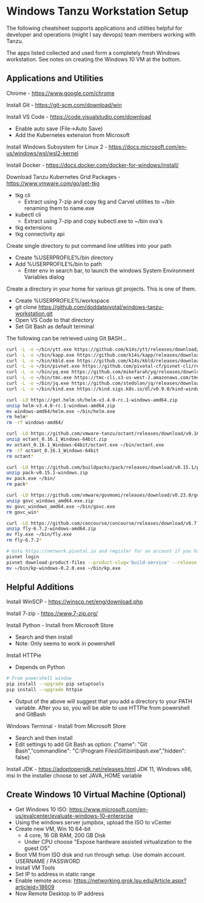 # Windows Tanzu Workstation Setup

The following cheatsheet supports applications and utilities helpful for developer and operations (might I say devops) team members working with Tanzu.

The apps listed collected and used form a completely fresh Windows workstation.  See notes on creating the Windows 10 VM at the bottom.

## Applications and Utilities

Chrome - https://www.google.com/chrome

Install Git - https://git-scm.com/download/win

Install VS Code - https://code.visualstudio.com/download
- Enable auto save (File->Auto Save)
- Add the Kubernetes extension from Microsoft

Install Windows Subsystem for Linux 2 - https://docs.microsoft.com/en-us/windows/wsl/wsl2-kernel

Install Docker - https://docs.docker.com/docker-for-windows/install/

Download Tanzu Kubernetes Grid Packages - https://www.vmware.com/go/get-tkg
- tkg cli
  - Extract using 7-zip and copy tkg and Carvel utilities to ~/bin renaming them to name.exe
- kubectl cli
  - Extract using 7-zip and copy kubectl.exe to ~/bin
  ova's
- tkg extensions
- tkg connectivity api

Create single directory to put command line utilities into your path
- Create %USERPROFILE%/bin directory
- Add %USERPROFILE%/bin to path
  - Enter env in search bar, to launch the windows System Environment Variables dialog

Create a directory in your home for various git projects.  This is one of them.
- Create %USERPROFILE%/workspace
- git clone https://github.com/doddatpivotal/windows-tanzu-workstation.git
- Open VS Code to that directory
- Set Git Bash as default terminal

The following can be retrieved using Git BASH...

```bash
curl -L -o ~/bin/ytt.exe https://github.com/k14s/ytt/releases/download/v0.30.0/ytt-windows-amd64.exe
curl -L -o ~/bin/kapp.exe https://github.com/k14s/kapp/releases/download/v0.34.0/kapp-windows-amd64.exe
curl -L -o ~/bin/kbld.exe https://github.com/k14s/kbld/releases/download/v0.26.0/kbld-windows-amd64.exe
curl -L -o ~/bin/pivnet.exe https://github.com/pivotal-cf/pivnet-cli/releases/download/v2.0.2/pivnet-windows-amd64-2.0.2
curl -L -o ~/bin/yq.exe https://github.com/mikefarah/yq/releases/download/3.4.1/yq_windows_amd64.exe
curl -L -o ~/bin/tmc.exe https://tmc-cli.s3-us-west-2.amazonaws.com/tmc/0.2.0-ba47223d/windows/x64/tmc.exe
curl -L -o ~/bin/jq.exe https://github.com/stedolan/jq/releases/download/jq-1.6/jq-win64.exe
curl -L -o ~/bin/kind.exe https://kind.sigs.k8s.io/dl/v0.9.0/kind-windows-amd64

curl -LO https://get.helm.sh/helm-v3.4.0-rc.1-windows-amd64.zip
unzip helm-v3.4.0-rc.1-windows-amd64.zip 
mv windows-amd64/helm.exe ~/bin/helm.exe
rm helm*
rm -rf windows-amd64/

curl -LO https://github.com/vmware-tanzu/octant/releases/download/v0.16.1/octant_0.16.1_Windows-64bit.zip
unzip octant_0.16.1_Windows-64bit.zip
mv octant_0.16.1_Windows-64bit/octant.exe ~/bin/octant.exe
rm -rf octant_0.16.1_Windows-64bit
rm octant*

curl -LO https://github.com/buildpacks/pack/releases/download/v0.15.1/pack-v0.15.1-windows.zip
unzip pack-v0.15.1-windows.zip
mv pack.exe ~/bin/
rm pack*

curl -LO https://github.com/vmware/govmomi/releases/download/v0.23.0/govc_windows_amd64.exe.zip
unzip govc_windows_amd64.exe.zip
mv govc_windows_amd64.exe ~/bin/govc.exe
rm govc_win*

curl -LO https://github.com/concourse/concourse/releases/download/v6.7.2/fly-6.7.2-windows-amd64.zip
unzip fly-6.7.2-windows-amd64.zip
mv fly.exe ~/bin/fly.exe
rm fly-6.7.2*

# Goto https://network.pivotal.io and register for an account if you have not done so already.  Then grab the legacy api token for your profile and use that to login with the command below
pivnet login
pivnet download-product-files --product-slug='build-service' --release-version='1.1.1' --product-file-id=883033 --download-dir ~/bin
mv ~/bin/kp-windows-0.2.0.exe ~/bin/kp.exe

```

## Helpful Additions

Install WinSCP - https://winscp.net/eng/download.php

Install 7-zip - https://www.7-zip.org/

Install Python - Install from Microsoft Store
- Search and then install
- Note: Only seems to work in powershell

Install HTTPie
- Depends on Python
```bash
# From powershell window
pip install --upgrade pip setuptools
pip install --upgrade httpie
```
- Output of the above will suggest that you add a directory to your PATH variable.  After you so, you will be able to use HTTPie from powershell and GitBash

Windows Terminal - Install from Microsoft Store
- Search and then install
- Edit settings to add Git Bash as option: {"name": "Git Bash","commandline": "C:\\Program Files\\Git\\bin\\bash.exe","hidden": false}

Install JDK - https://adoptopenjdk.net/releases.html
    JDK 11, Windows x86, msi
    In the installer choose to set JAVA_HOME variable

## Create Windows 10 Virtual Machine (Optional)

- Get Windows 10 ISO: https://www.microsoft.com/en-us/evalcenter/evaluate-windows-10-enterprise
- Using the windows server jumpbox, upload the ISO to vCenter
- Create new VM, Win 10 64-bit
  - 4 core, 16 GB RAM, 200 GB Disk
  - Under CPU choose "Expose hardware assisted virtualization to the guest OS"
- Boot VM from ISO disk and run through setup.  Use domain account.  USERNAME / PASSWORD
- Install VM Tools
- Set IP to address in static range
- Enable remote access: https://networking.grok.lsu.edu/Article.aspx?articleid=18609
- Now Remote Desktop to IP address
